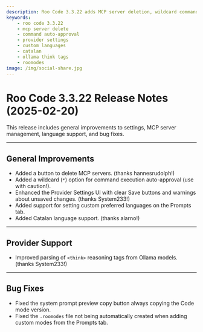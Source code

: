 ```yaml
---
description: Roo Code 3.3.22 adds MCP server deletion, wildcard command auto-approval, enhanced provider settings UI, custom language preferences, Catalan support, and Ollama reasoning tags.
keywords:
    - roo code 3.3.22
    - mcp server delete
    - command auto-approval
    - provider settings
    - custom languages
    - catalan
    - ollama think tags
    - roomodes
image: /img/social-share.jpg
---
```


# Roo Code 3.3.22 Release Notes (2025-02-20)

This release includes general improvements to settings, MCP server management, language support, and bug fixes.

---

## General Improvements

- Added a button to delete MCP servers. (thanks hannesrudolph!)
- Added a wildcard (`*`) option for command execution auto-approval (use with caution!).
- Enhanced the Provider Settings UI with clear Save buttons and warnings about unsaved changes. (thanks System233!)
- Added support for setting custom preferred languages on the Prompts tab.
- Added Catalan language support. (thanks alarno!)

---

## Provider Support

- Improved parsing of `<think>` reasoning tags from Ollama models. (thanks System233!)

---

## Bug Fixes

- Fixed the system prompt preview copy button always copying the Code mode version.
- Fixed the `.roomodes` file not being automatically created when adding custom modes from the Prompts tab.

